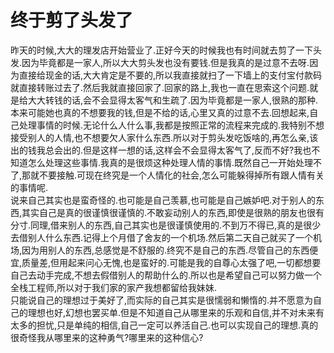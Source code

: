 # 终于剪了头发了

昨天的时候,大大的理发店开始营业了.正好今天的时候我也有时间就去剪了一下头发.因为毕竟都是一家人,所以大大剪头发也没有要钱.但是我真的是过意不去呀.因为直接给现金的话,大大肯定是不要的,所以我直接就扫了一下墙上的支付宝付款码就直接转账过去了.然后我就直接回家了.回家的路上,我也一直在思索这个问题.就是给大大转钱的话,会不会显得太客气和生疏了.因为毕竟都是一家人,很熟的那种.本来可能她也真的不想要我的钱,但是不给的话,心里又真的过意不去.回想起来,自己处理事情的时候.无论什么人什么事,我都是按照正常的流程来完成的.我特别不想接受别人的人情,也不想要欠人家什么东西.所以对于剪头发吃饭啥的,再怎么亲,该出的钱我总会出的.但是这样一想的话,这样会不会显得太客气了,反而不好?我也不知道怎么处理这些事情.我真的是很烦这种处理人情的事情.既然自己一开始处理不了,那就不要接触.可现在终究是一个人情化的社会,怎么可能躲得掉所有跟人情有关的事情呢.  
说来自己其实也是蛮奇怪的.也可能是自己羡慕,也可能是自己嫉妒吧.对于别人的东西,其实自己是真的很谨慎很谨慎的.不敢妄动别人的东西,即使是很熟的朋友也很有分寸.同理,借来别人的东西,自己其实也是很谨慎使用的.不到万不得已,真的是很少去借别人什么东西.记得上个月借了舍友的一个机场.然后第二天自己就买了一个机场,因为用别人的东西,总感觉是不舒服的.终究不是自己的东西.尽管自己的东西便宜,质量差,但用起来问心无愧,也是蛮好的.可能是我的自尊心太强了吧,一切都想要自己去动手完成,不想去假借别人的帮助什么的.所以也是希望自己可以努力做一个全栈工程师,所以对于我们家的家产我想都留给我妹妹.  
只能说自己的理想过于美好了,而实际的自己其实是很懦弱和懒惰的.并不愿意为自己的理想也好,幻想也罢买单.但是不知道自己从哪里来的乐观和自信,并不对未来有太多的担忧,只是单纯的相信,自己一定可以养活自己.也可以实现自己的理想.真的很奇怪我从哪里来的这种勇气?哪里来的这种信心?
